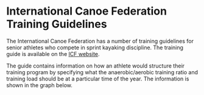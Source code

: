 # International Canoe Federation Training Guidelines

The International Canoe Federation has a number of training guidelines for senior athletes who compete in sprint kayaking discipline. The training guide is available on the [ICF website](http://www.canoeicf.com/icf/WorldClassCanoeing/Development/Training-Programme.html).  

The guide contains information on how an athlete would structure their training program by specifying what the anaerobic/aerobic training ratio and training load should be at a particular time of the year. The information is shown in the graph below.